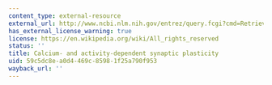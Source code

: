 ```yaml
---
content_type: external-resource
external_url: http://www.ncbi.nlm.nih.gov/entrez/query.fcgi?cmd=Retrieve&db=PubMed&dopt=Citation&list_uids=10395573
has_external_license_warning: true
license: https://en.wikipedia.org/wiki/All_rights_reserved
status: ''
title: Calcium- and activity-dependent synaptic plasticity
uid: 59c5dc8e-a0d4-469c-8598-1f25a790f953
wayback_url: ''
---
```


